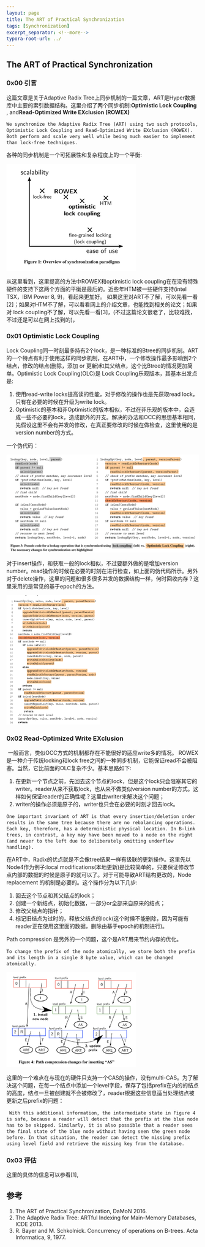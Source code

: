 ```yaml
---
layout: page
title: The ART of Practical Synchronization
tags: [Synchronization]
excerpt_separator: <!--more-->
typora-root-url: ../
---
```


## The ART of Practical Synchronization 

### 0x00 引言

   这篇文章是关于Adaptive Radix Tree上同步机制的一篇文章，ART是Hyper数据库中主要的索引数据结构。这里介绍了两个同步机制:**Optimistic Lock Coupling** , and**Read-Optimized Write EXclusion (ROWEX)**

```
We synchronize the Adaptive Radix Tree (ART) using two such protocols, Optimistic Lock Coupling and Read-Optimized Write EXclusion (ROWEX). Both perform and scale very well while being much easier to implement than lock-free techniques.
```

  各种的同步机制是一个可拓展性和复杂程度上的一个平衡:

<img src="/assets/img/art-sync-paradigm.png" alt="art-sync-paradigm" style="zoom: 33%;" />

   从这里看到，这里提高的方法中ROWEX和optimistic lock coupling在在没有特殊硬件的支持下这两个方面的平衡是最后的。近些年HTM被一些硬件支持(intel TSX，IBM Power 8, 9)，看起来更加好。 如果这里对ART不了解，可以先看一看[2]；如果对HTM不了解，可以看看网上的介绍文章，也能找到相关的论文；如果对 lock coupling不了解，可以先看一看[3]，(不过这篇论文很老了，比较难找，不过还是可以在网上找到的)，

### 0x01 Optimistic Lock Coupling 

  Lock Coupling同一时刻最多持有2个lock，是一种标准的Btree的同步机制。ART的一个特点有利于使用这样的同步机制，在ART中，一个修改操作最多影响到2个结点，修改的结点(删除，添加 or 更新)和其父结点，这个比Btree的情况更加简单。Optimistic Lock Coupling(OLC)是 Lock Coupling乐观版本，其基本出发点是:

1. 使用read-write locks提高读的性能，对于修改的操作也是先获取read lock，只有在必要的时候在升级为write lock。
2. Optimistic的基本和非Optimistic的版本相似，不过在非乐观的版本中，会造成一些不必要的lock，造成额外的开支。解决的办法和OCC的思想基本相同，先假设这里不会有并发的修改，在真正要修改的时候在做检查，这里使用的是version number的方式。

一个伪代码：

![art-sync-lockup](/assets/img/art-sync-lockup.png)  

  对于insert操作，和获取一般的lock相似，不过要额外做的是增加version number。read操作的时候在必要的时刻在进行检查，如上面的伪代码所示。另外对于delete操作，这里的问题和很多很多并发的数据结构一样，何时回收内存？这里采用的是常见的基于epoch的方法。

 <img src="/assets/img/art-sync-write.png" alt="art-sync-write" style="zoom: 33%;" />

### 0x02 Read-Optimized Write EXclusion 

​    一般而言，类似OCC方式的机制都存在不能很好的适应write多的情况。 ROWEX是一种介于传统locking和lock free之间的一种同步机制，它能保证read不会被阻塞。当然，它比前面的OLC复杂不少。基本思路如下:

1. 在更新一个节点之前，先回去这个节点的lock，但是这个lock只会阻塞其它的writer。reader从来不获取lock，也从来不做类似version number的方式。这样如何保证reader的正确性呢？这里由writer来解决这个问题；
2. writer的操作必须是原子的，writer也只会在必要的时刻才回去lock。

```
One important invariant of ART is that every insertion/deletion order results in the same tree because there are no rebalancing operations. Each key, therefore, has a deterministic physical location. In B-link trees, in contrast, a key may have been moved to a node on the right (and never to the left due to deliberately omitting underflow handling).
```

在ART中，Radix的优点就是不会像tree结果一样有级联的更新操作。这里先以Node4作为例子:local modifications(本地更新)是比较简单的，只要保证修改节点内部的数据的时候是原子的就可以了。对于可能导致ART结构更改的，Node replacement 的机制是必要的。这个操作分为以下几步:

1. 回去这个节点和其父结点的lock；
2. 创建一个新结点，初始化数据，一部分or全部来自原来的结点；
3. 修改父结点的指针；
4. 标记旧结点为过时的，释放父结点的lock(这个时候不能删除，因为可能有reader正在使用这里面的数据，删除由基于epoch的机制进行)。

Path compression 是另外的一个问题，这个是ART用来节约内存的优化。

```
To change the prefix of the node atomically, we store both the prefix and its length in a single 8 byte value, which can be changed atomically.
```

<img src="/assets/img/art-sync-path-compression.png" alt="art-sync-path-compression" style="zoom: 33%;" />

  这里的一个难点在与现在的硬件只支持一个CAS的操作，没有multi-CAS。为了解决这个问题，在每一个结点中添加一个level字段，保存了包括prefix在内的的结点的高度，结点一旦被创建就不会被修改了，reader根据这些信息适当处理结点被更新之后prefix的问题：

```
 With this additional information, the intermediate state in Figure 4 is safe, because a reader will detect that the prefix at the blue node has to be skipped. Similarly, it is also possible that a reader sees the final state of the blue node without having seen the green node before. In that situation, the reader can detect the missing prefix using level field and retrieve the missing key from the database.
```

### 0x03 评估

  这里的具体的信息可以参看[1],

## 参考

1. The ART of Practical Synchronization, DaMoN 2016.
2. The Adaptive Radix Tree: ARTful Indexing for Main-Memory Databases,  ICDE 2013.
3. R. Bayer and M. Schkolnick. Concurrency of operations on B-trees. Acta Informatica, 9, 1977. 